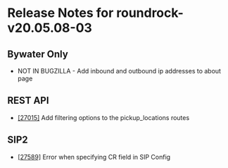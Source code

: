 
# Release Notes for roundrock-v20.05.08-03

## Bywater Only

- NOT IN BUGZILLA - Add inbound and outbound ip addresses to about page

## REST API

- [[27015]](http://bugs.koha-community.org/bugzilla3/show_bug.cgi?id=27015) Add filtering options to the pickup_locations routes

## SIP2

- [[27589]](http://bugs.koha-community.org/bugzilla3/show_bug.cgi?id=27589) Error when specifying CR field in SIP Config


